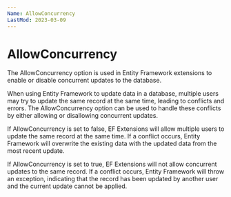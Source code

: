 ```yaml
---
Name: AllowConcurrency
LastMod: 2023-03-09
---
```


# AllowConcurrency

The AllowConcurrency option is used in Entity Framework extensions to enable or disable concurrent updates to the database.

When using Entity Framework to update data in a database, multiple users may try to update the same record at the same time, leading to conflicts and errors. The AllowConcurrency option can be used to handle these conflicts by either allowing or disallowing concurrent updates.

If AllowConcurrency is set to false, EF Extensions will allow multiple users to update the same record at the same time. If a conflict occurs, Entity Framework will overwrite the existing data with the updated data from the most recent update.

If AllowConcurrency is set to true, EF Extensions will not allow concurrent updates to the same record. If a conflict occurs, Entity Framework will throw an exception, indicating that the record has been updated by another user and the current update cannot be applied.